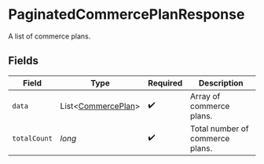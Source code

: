 # PaginatedCommercePlanResponse

A list of commerce plans.


## Fields

| Field                                                          | Type                                                           | Required                                                       | Description                                                    |
| -------------------------------------------------------------- | -------------------------------------------------------------- | -------------------------------------------------------------- | -------------------------------------------------------------- |
| `data`                                                         | List\<[CommercePlan](../../models/components/CommercePlan.md)> | :heavy_check_mark:                                             | Array of commerce plans.                                       |
| `totalCount`                                                   | *long*                                                         | :heavy_check_mark:                                             | Total number of commerce plans.                                |